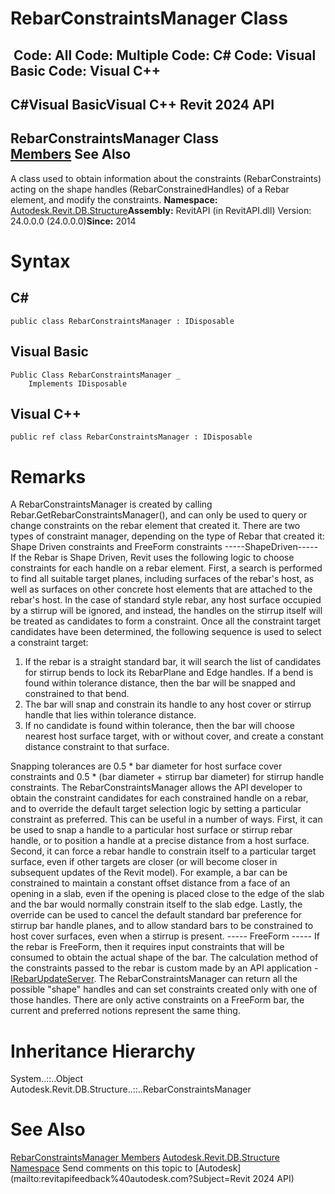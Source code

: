 # RebarConstraintsManager Class

﻿
 Code: All Code: Multiple Code: C# Code: Visual Basic Code: Visual C++   
---  
C#Visual BasicVisual C++
Revit 2024 API  
---  
RebarConstraintsManager Class  
[Members](f7a35cff-36f7-9098-7876-a77966ee8a7f.md "RebarConstraintsManager Members") See Also  
---  
A class used to obtain information about the constraints (RebarConstraints) acting on the shape handles (RebarConstrainedHandles) of a Rebar element, and modify the constraints. 
**Namespace:** [Autodesk.Revit.DB.Structure](d586b341-f687-9d90-e96d-255806b7d4fc.md "Autodesk.Revit.DB.Structure Namespace")**Assembly:** RevitAPI (in RevitAPI.dll) Version: 24.0.0.0 (24.0.0.0)**Since:** 2014 
# Syntax
C#  
---  
```text
public class RebarConstraintsManager : IDisposable
```
  
Visual Basic  
---  
```text
Public Class RebarConstraintsManager _
	Implements IDisposable
```
  
Visual C++  
---  
```text
public ref class RebarConstraintsManager : IDisposable
```
  
# Remarks
A RebarConstraintsManager is created by calling Rebar.GetRebarConstraintsManager(), and can only be used to query or change constraints on the rebar element that created it.
There are two types of constraint manager, depending on the type of Rebar that created it: Shape Driven constraints and FreeForm constraints
\-----ShapeDriven-----
If the Rebar is Shape Driven, Revit uses the following logic to choose constraints for each handle on a rebar element. First, a search is performed to find all suitable target planes, including surfaces of the rebar's host, as well as surfaces on other concrete host elements that are attached to the rebar's host. In the case of standard style rebar, any host surface occupied by a stirrup will be ignored, and instead, the handles on the stirrup itself will be treated as candidates to form a constraint.
Once all the constraint target candidates have been determined, the following sequence is used to select a constraint target: 
  1. If the rebar is a straight standard bar, it will search the list of candidates for stirrup bends to lock its RebarPlane and Edge handles. If a bend is found within tolerance distance, then the bar will be snapped and constrained to that bend.
  2. The bar will snap and constrain its handle to any host cover or stirrup handle that lies within tolerance distance.
  3. If no candidate is found within tolerance, then the bar will choose nearest host surface target, with or without cover, and create a constant distance constraint to that surface.

Snapping tolerances are 0.5 * bar diameter for host surface cover constraints and 0.5 * (bar diameter + stirrup bar diameter) for stirrup handle constraints.
The RebarConstraintsManager allows the API developer to obtain the constraint candidates for each constrained handle on a rebar, and to override the default target selection logic by setting a particular constraint as preferred. This can be useful in a number of ways. First, it can be used to snap a handle to a particular host surface or stirrup rebar handle, or to position a handle at a precise distance from a host surface. Second, it can force a rebar handle to constrain itself to a particular target surface, even if other targets are closer (or will become closer in subsequent updates of the Revit model). For example, a bar can be constrained to maintain a constant offset distance from a face of an opening in a slab, even if the opening is placed close to the edge of the slab and the bar would normally constrain itself to the slab edge. Lastly, the override can be used to cancel the default standard bar preference for stirrup bar handle planes, and to allow standard bars to be constrained to host cover surfaces, even when a stirrup is present.
\----- FreeForm -----
If the rebar is FreeForm, then it requires input constraints that will be consumed to obtain the actual shape of the bar. The calculation method of the constraints passed to the rebar is custom made by an API application - [IRebarUpdateServer](3e845cad-eca0-ccb3-785b-48a32a9f2677.md "IRebarUpdateServer Interface").
The RebarConstraintsManager can return all the possible "shape" handles and can set constraints created only with one of those handles. There are only active constraints on a FreeForm bar, the current and preferred notions represent the same thing.
# Inheritance Hierarchy
System..::..Object Autodesk.Revit.DB.Structure..::..RebarConstraintsManager
# See Also
[RebarConstraintsManager Members](f7a35cff-36f7-9098-7876-a77966ee8a7f.md "RebarConstraintsManager Members")
[Autodesk.Revit.DB.Structure Namespace](d586b341-f687-9d90-e96d-255806b7d4fc.md "Autodesk.Revit.DB.Structure Namespace")
Send comments on this topic to [Autodesk](mailto:revitapifeedback%40autodesk.com?Subject=Revit 2024 API)